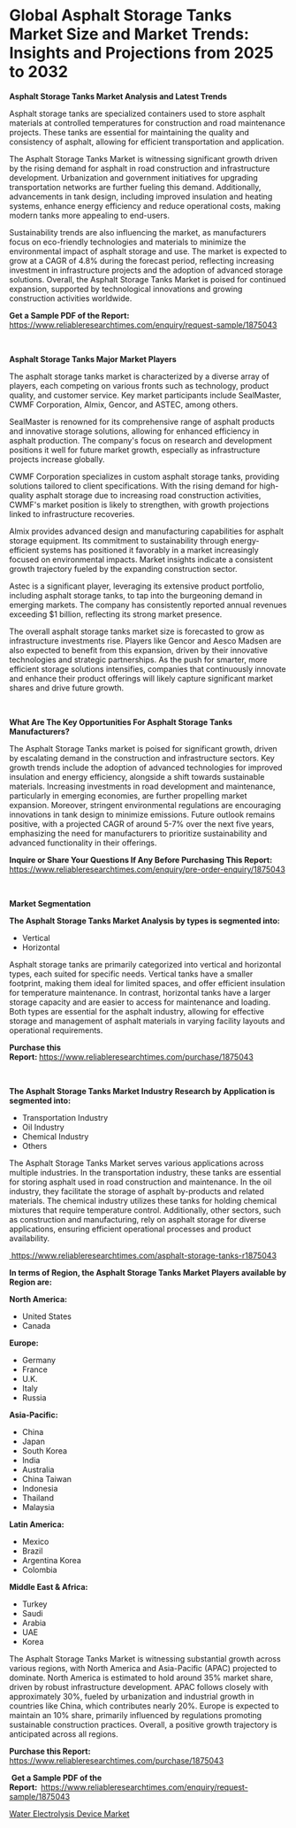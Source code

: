 <p><h1>Global Asphalt Storage Tanks Market Size and Market Trends: Insights and Projections from 2025 to 2032</h1></p><p><strong>Asphalt Storage Tanks Market Analysis and Latest Trends</strong></p>
<p><p>Asphalt storage tanks are specialized containers used to store asphalt materials at controlled temperatures for construction and road maintenance projects. These tanks are essential for maintaining the quality and consistency of asphalt, allowing for efficient transportation and application. </p><p>The Asphalt Storage Tanks Market is witnessing significant growth driven by the rising demand for asphalt in road construction and infrastructure development. Urbanization and government initiatives for upgrading transportation networks are further fueling this demand. Additionally, advancements in tank design, including improved insulation and heating systems, enhance energy efficiency and reduce operational costs, making modern tanks more appealing to end-users.</p><p>Sustainability trends are also influencing the market, as manufacturers focus on eco-friendly technologies and materials to minimize the environmental impact of asphalt storage and use. The market is expected to grow at a CAGR of 4.8% during the forecast period, reflecting increasing investment in infrastructure projects and the adoption of advanced storage solutions. Overall, the Asphalt Storage Tanks Market is poised for continued expansion, supported by technological innovations and growing construction activities worldwide.</p></p>
<p><strong>Get a Sample PDF of the Report:&nbsp;</strong> <a href="https://www.reliableresearchtimes.com/enquiry/request-sample/1875043?utm_campaign=2233&utm_medium=2&utm_source=Github&utm_content=ia&utm_term=11042025&utm_id=asphalt-storage-tanks">https://www.reliableresearchtimes.com/enquiry/request-sample/1875043</a></p>
<p>&nbsp;</p>
<p><strong>Asphalt Storage Tanks Major Market Players</strong></p>
<p><p>The asphalt storage tanks market is characterized by a diverse array of players, each competing on various fronts such as technology, product quality, and customer service. Key market participants include SealMaster, CWMF Corporation, Almix, Gencor, and ASTEC, among others.</p><p>SealMaster is renowned for its comprehensive range of asphalt products and innovative storage solutions, allowing for enhanced efficiency in asphalt production. The company's focus on research and development positions it well for future market growth, especially as infrastructure projects increase globally.</p><p>CWMF Corporation specializes in custom asphalt storage tanks, providing solutions tailored to client specifications. With the rising demand for high-quality asphalt storage due to increasing road construction activities, CWMF's market position is likely to strengthen, with growth projections linked to infrastructure recoveries.</p><p>Almix provides advanced design and manufacturing capabilities for asphalt storage equipment. Its commitment to sustainability through energy-efficient systems has positioned it favorably in a market increasingly focused on environmental impacts. Market insights indicate a consistent growth trajectory fueled by the expanding construction sector.</p><p>Astec is a significant player, leveraging its extensive product portfolio, including asphalt storage tanks, to tap into the burgeoning demand in emerging markets. The company has consistently reported annual revenues exceeding $1 billion, reflecting its strong market presence.</p><p>The overall asphalt storage tanks market size is forecasted to grow as infrastructure investments rise. Players like Gencor and Aesco Madsen are also expected to benefit from this expansion, driven by their innovative technologies and strategic partnerships. As the push for smarter, more efficient storage solutions intensifies, companies that continuously innovate and enhance their product offerings will likely capture significant market shares and drive future growth.</p></p>
<p>&nbsp;</p>
<p><strong>What Are The Key Opportunities For Asphalt Storage Tanks Manufacturers?</strong></p>
<p><p>The Asphalt Storage Tanks market is poised for significant growth, driven by escalating demand in the construction and infrastructure sectors. Key growth trends include the adoption of advanced technologies for improved insulation and energy efficiency, alongside a shift towards sustainable materials. Increasing investments in road development and maintenance, particularly in emerging economies, are further propelling market expansion. Moreover, stringent environmental regulations are encouraging innovations in tank design to minimize emissions. Future outlook remains positive, with a projected CAGR of around 5-7% over the next five years, emphasizing the need for manufacturers to prioritize sustainability and advanced functionality in their offerings.</p></p>
<p><strong>Inquire or Share Your Questions If Any Before Purchasing This Report:</strong> <a href="https://www.reliableresearchtimes.com/enquiry/pre-order-enquiry/1875043?utm_campaign=2233&utm_medium=2&utm_source=Github&utm_content=ia&utm_term=11042025&utm_id=asphalt-storage-tanks">https://www.reliableresearchtimes.com/enquiry/pre-order-enquiry/1875043</a></p>
<p>&nbsp;</p>
<p><strong>Market Segmentation</strong></p>
<p><strong>The Asphalt Storage Tanks Market Analysis by types is segmented into:</strong></p>
<p><ul><li>Vertical</li><li>Horizontal</li></ul></p>
<p><p>Asphalt storage tanks are primarily categorized into vertical and horizontal types, each suited for specific needs. Vertical tanks have a smaller footprint, making them ideal for limited spaces, and offer efficient insulation for temperature maintenance. In contrast, horizontal tanks have a larger storage capacity and are easier to access for maintenance and loading. Both types are essential for the asphalt industry, allowing for effective storage and management of asphalt materials in varying facility layouts and operational requirements.</p></p>
<p><strong>Purchase this Report:&nbsp;</strong><a href="https://www.reliableresearchtimes.com/purchase/1875043?utm_campaign=2233&utm_medium=2&utm_source=Github&utm_content=ia&utm_term=11042025&utm_id=asphalt-storage-tanks">https://www.reliableresearchtimes.com/purchase/1875043</a></p>
<p>&nbsp;</p>
<p><strong>The Asphalt Storage Tanks Market Industry Research by Application is segmented into:</strong></p>
<p><ul><li>Transportation Industry</li><li>Oil Industry</li><li>Chemical Industry</li><li>Others</li></ul></p>
<p><p>The Asphalt Storage Tanks Market serves various applications across multiple industries. In the transportation industry, these tanks are essential for storing asphalt used in road construction and maintenance. In the oil industry, they facilitate the storage of asphalt by-products and related materials. The chemical industry utilizes these tanks for holding chemical mixtures that require temperature control. Additionally, other sectors, such as construction and manufacturing, rely on asphalt storage for diverse applications, ensuring efficient operational processes and product availability.</p></p>
<p><a href="https://www.reliableresearchtimes.com/asphalt-storage-tanks-r1875043?utm_campaign=2233&utm_medium=2&utm_source=Github&utm_content=ia&utm_term=11042025&utm_id=asphalt-storage-tanks">&nbsp;https://www.reliableresearchtimes.com/asphalt-storage-tanks-r1875043</a></p>
<p><strong>In terms of Region, the Asphalt Storage Tanks Market Players available by Region are:</strong></p>
<p>
    <p> <strong> North America: </strong>
        <ul>
            <li>United States</li>
            <li>Canada</li>
        </ul>
        </p> 
    <p> <strong> Europe: </strong>
        <ul>
            <li>Germany</li>
            <li>France</li>
            <li>U.K.</li>
            <li>Italy</li>
            <li>Russia</li>
        </ul>
        </p> 
    <p> <strong> Asia-Pacific: </strong>
        <ul>
            <li>China</li>
            <li>Japan</li>
            <li>South Korea</li>
            <li>India</li>
            <li>Australia</li>
            <li>China Taiwan</li>
            <li>Indonesia</li>
            <li>Thailand</li>
            <li>Malaysia</li>
        </ul>
        </p> 
    <p> <strong> Latin America: </strong>
        <ul>
            <li>Mexico</li>
            <li>Brazil</li>
            <li>Argentina Korea</li>
            <li>Colombia</li>
        </ul>
        </p> 
    <p> <strong> Middle East & Africa: </strong>
        <ul>
            <li>Turkey</li>
            <li>Saudi</li>
            <li>Arabia</li>
            <li>UAE</li>
            <li>Korea</li>
        </ul>
    </p>
    </p>
<p><p>The Asphalt Storage Tanks Market is witnessing substantial growth across various regions, with North America and Asia-Pacific (APAC) projected to dominate. North America is estimated to hold around 35% market share, driven by robust infrastructure development. APAC follows closely with approximately 30%, fueled by urbanization and industrial growth in countries like China, which contributes nearly 20%. Europe is expected to maintain an 10% share, primarily influenced by regulations promoting sustainable construction practices. Overall, a positive growth trajectory is anticipated across all regions.</p></p>
<p><strong>Purchase this Report: </strong><a href="https://www.reliableresearchtimes.com/purchase/1875043?utm_campaign=2233&utm_medium=2&utm_source=Github&utm_content=ia&utm_term=11042025&utm_id=asphalt-storage-tanks">https://www.reliableresearchtimes.com/purchase/1875043</a></p>
<p>&nbsp;<strong>Get a Sample PDF of the Report:&nbsp;&nbsp;</strong><a href="https://www.reliableresearchtimes.com/enquiry/request-sample/1875043?utm_campaign=2233&utm_medium=2&utm_source=Github&utm_content=ia&utm_term=11042025&utm_id=asphalt-storage-tanks">https://www.reliableresearchtimes.com/enquiry/request-sample/1875043</a></p>
<p><strong></strong></p>
<p><p><a href="https://github.com/aiamekar/Market-Research-Report-List-1/blob/main/water-electrolysis-device-market.md?utm_campaign=2233&utm_medium=2&utm_source=Github&utm_content=ia&utm_term=11042025&utm_id=asphalt-storage-tanks">Water Electrolysis Device Market</a></p></p>
